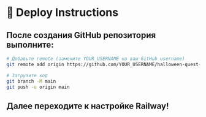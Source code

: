 # 🚀 Deploy Instructions

## После создания GitHub репозитория выполните:

```bash
# Добавьте remote (замените YOUR_USERNAME на ваш GitHub username)
git remote add origin https://github.com/YOUR_USERNAME/halloween-quest-bot.git

# Загрузите код
git branch -M main
git push -u origin main
```

## Далее переходите к настройке Railway!
